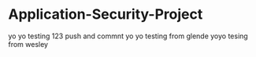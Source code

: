 # Application-Security-Project
yo yo testing 123 push and commnt
yo yo testing from glende
yoyo tesing from wesley